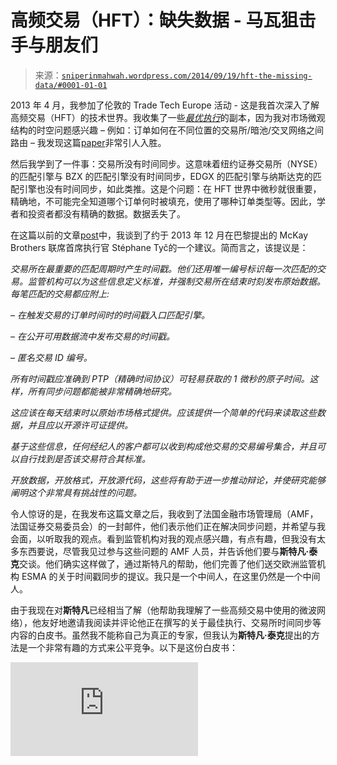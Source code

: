 <!--yml

category: 未分类

date: 2024-05-18 14:20:11

-->

# 高频交易（HFT）：缺失数据 - 马瓦狙击手与朋友们

> 来源：[`sniperinmahwah.wordpress.com/2014/09/19/hft-the-missing-data/#0001-01-01`](https://sniperinmahwah.wordpress.com/2014/09/19/hft-the-missing-data/#0001-01-01)

2013 年 4 月，我参加了伦敦的 Trade Tech Europe 活动 - 这是我首次深入了解高频交易（HFT）的技术世界。我收集了一些[*最优执行*](http://www.bestexecution.net)的副本，因为我对市场微观结构的时空问题感兴趣 – 例如：订单如何在不同位置的交易所/暗池/交叉网络之间路由 – 我发现这篇[paper](http://www.bestexecution.net/viewpoint-darren-toulson-2/)非常引人入胜。

然后我学到了一件事：交易所没有时间同步。这意味着纽约证券交易所（NYSE）的匹配引擎与 BZX 的匹配引擎没有时间同步，EDGX 的匹配引擎与纳斯达克的匹配引擎也没有时间同步，如此类推。这是个问题：在 HFT 世界中微秒就很重要，精确地，不可能完全知道哪个订单何时被填充，使用了哪种订单类型等。因此，学者和投资者都没有精确的数据。数据丢失了。

在这篇以前的文章[post](https://sniperinmahwah.wordpress.com/2014/01/13/about-timestamps-and-exchanges/)中，我谈到了约于 2013 年 12 月在巴黎提出的 McKay Brothers 联席首席执行官 Stéphane Tyč的一个建议。简而言之，该提议是：

*交易所在最重要的匹配周期时产生时间戳。他们还用唯一编号标识每一次匹配的交易。监管机构可以为这些信息定义标准，并强制交易所在结束时刻发布原始数据。每笔匹配的交易都应附上:*

*– 在触发交易的订单时间时的时间戳入口匹配引擎。*

*– 在公开可用数据流中发布交易的时间戳。*

*– 匿名交易 ID 编号。*

*所有时间戳应准确到 PTP（精确时间协议）可轻易获取的 1 微秒的原子时间。这样，所有同步问题都能被非常精确地研究。* 

*这应该在每天结束时以原始市场格式提供。应该提供一个简单的代码来读取这些数据，并且应以开源许可证提供。*

*基于这些信息，任何经纪人的客户都可以收到构成他交易的交易编号集合，并且可以自行找到是否该交易符合其标准。*

*开放数据，开放格式，开放源代码，这些将有助于进一步推动辩论，并使研究能够阐明这个非常具有挑战性的问题。*

令人惊讶的是，在我发布这篇文章之后，我收到了法国金融市场管理局（AMF，法国证券交易委员会）的一封邮件，他们表示他们正在解决同步问题，并希望与我会面，以听取我的观点。看到监管机构对我的观点感兴趣，有点有趣，但我没有太多东西要说，尽管我见过参与这些问题的 AMF 人员，并告诉他们要与**斯特凡·泰克**交谈。他们确实这样做了，通过斯特凡的帮助，他们完善了他们送交欧洲监管机构 ESMA 的关于时间戳同步的提议。我只是一个中间人，在这里仍然是一个中间人。

由于我现在对**斯特凡**已经相当了解（他帮助我理解了一些高频交易中使用的微波网络），他友好地邀请我阅读并评论他正在撰写的关于最佳执行、交易所时间同步等内容的白皮书。虽然我不能称自己为真正的专家，但我认为**斯特凡·泰克**提出的方法是一个非常有趣的方式来公平竞争。以下是这份白皮书：

![最佳执行和过度市场复杂性的技术解决方案](http://www.quincy-data.com/wp-content/uploads/2014/09/Atechsolutiontobestexec.pdf)
